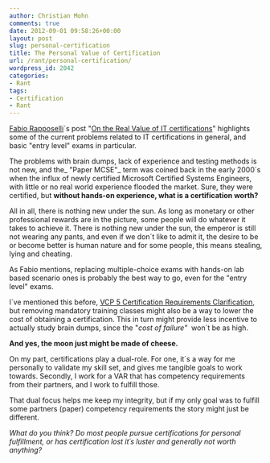 ```yaml
---
author: Christian Mohn
comments: true
date: 2012-09-01 09:58:26+00:00
layout: post
slug: personal-certification
title: The Personal Value of Certification
url: /rant/personal-certification/
wordpress_id: 2042
categories:
- Rant
tags:
- Certification
- Rant
---
```


[Fabio Rapposelli](http://twitter.com/fabiorapposelli)´s post "[On the Real Value of IT certifications](http://p2v.it/2012/09/01/on-the-real-value-of-it-certifications/)" highlights some of the current problems related to IT certifications in general, and basic "entry level" exams in particular.

The problems with brain dumps, lack of experience and testing methods is not new, and the_ "Paper MCSE"_ term was coined back in the early 2000´s when the influx of newly certified Microsoft Certified Systems Engineers, with little or no real world experience flooded the market. Sure, they were certified, but **without hands-on experience, what is a certification worth?**

All in all, there is nothing new under the sun. As long as monetary or other professional rewards are in the picture, some people will do whatever it takes to achieve it. There is nothing new under the sun, the emperor is still not wearing any pants, and even if we don´t like to admit it, the desire to be or become better is human nature and for some people, this means stealing, lying and cheating.

As Fabio mentions, replacing multiple-choice exams with hands-on lab based scenario ones is probably the best way to go, even for the "entry level" exams.

I´ve mentioned this before, [VCP 5 Certification Requirements Clarification](http://vninja.net/vmware-2/vcp-5-certification-requirement-clarification/), but removing mandatory training classes might also be a way to lower the cost of obtaining a certification. This in turn might provide less incentive to actually study brain dumps, since the "_cost of failure"_  won´t be as high.

**And yes, the moon just might be made of cheese.**

On my part, certifications play a dual-role. For one, it´s a way for me personally to validate my skill set, and gives me tangible goals to work towards. Secondly, I work for a VAR that has competency requirements from their partners, and I work to fulfill those.

That dual focus helps me keep my integrity, but if my only goal was to fulfill some partners (paper) competency requirements the story might just be different.

_What do you think? Do most people pursue certifications for personal fulfillment, or has certification lost it´s luster and generally not worth anything?_

